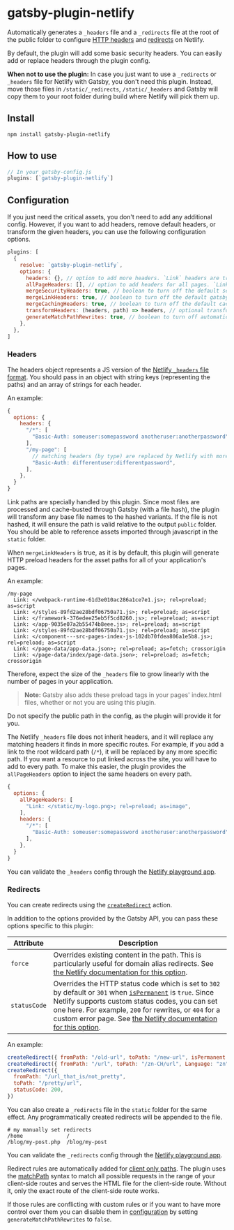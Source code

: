 # gatsby-plugin-netlify

Automatically generates a `_headers` file and a `_redirects` file at the root of the public folder to configure
[HTTP headers](https://www.netlify.com/docs/headers-and-basic-auth/) and [redirects](https://www.netlify.com/docs/redirects/) on Netlify.

By default, the plugin will add some basic security headers. You can easily add or replace headers through the plugin config.

**When not to use the plugin:** In case you just want to use a `_redirects` or `_headers` file for Netlify with Gatsby, you don't need this plugin. Instead, move those files in `/static/_redirects`, `/static/_headers` and Gatsby will copy them to your root folder during build where Netlify will pick them up.

## Install

`npm install gatsby-plugin-netlify`

## How to use

```javascript
// In your gatsby-config.js
plugins: [`gatsby-plugin-netlify`]
```

## Configuration

If you just need the critical assets, you don't need to add any additional
config. However, if you want to add headers, remove default headers, or
transform the given headers, you can use the following configuration options.

```javascript
plugins: [
  {
    resolve: `gatsby-plugin-netlify`,
    options: {
      headers: {}, // option to add more headers. `Link` headers are transformed by the below criteria
      allPageHeaders: [], // option to add headers for all pages. `Link` headers are transformed by the below criteria
      mergeSecurityHeaders: true, // boolean to turn off the default security headers
      mergeLinkHeaders: true, // boolean to turn off the default gatsby js headers
      mergeCachingHeaders: true, // boolean to turn off the default caching headers
      transformHeaders: (headers, path) => headers, // optional transform for manipulating headers under each path (e.g.sorting), etc.
      generateMatchPathRewrites: true, // boolean to turn off automatic creation of redirect rules for client only paths
    },
  },
]
```

### Headers

The headers object represents a JS version of the
[Netlify `_headers` file format](https://www.netlify.com/docs/headers-and-basic-auth/).
You should pass in an object with string keys (representing the paths) and an
array of strings for each header.

An example:

```javascript
{
  options: {
    headers: {
      "/*": [
        "Basic-Auth: someuser:somepassword anotheruser:anotherpassword",
      ],
      "/my-page": [
        // matching headers (by type) are replaced by Netlify with more specific routes
        "Basic-Auth: differentuser:differentpassword",
      ],
    },
  }
}
```

Link paths are specially handled by this plugin. Since most files are processed
and cache-busted through Gatsby (with a file hash), the plugin will transform
any base file names to the hashed variants. If the file is not hashed, it will
ensure the path is valid relative to the output `public` folder. You should be
able to reference assets imported through javascript in the `static` folder.

When `mergeLinkHeaders` is true, as it is by default, this plugin will generate HTTP preload headers for the asset paths for all of your application's pages.

An example:

```
/my-page
  Link: </webpack-runtime-61d3e010ac286a1ce7e1.js>; rel=preload; as=script
  Link: </styles-89fd2ae28bdf06750a71.js>; rel=preload; as=script
  Link: </framework-376edee25eb5f5cd8260.js>; rel=preload; as=script
  Link: </app-9035e07a2b55474b8eee.js>; rel=preload; as=script
  Link: </styles-89fd2ae28bdf06750a71.js>; rel=preload; as=script
  Link: </component---src-pages-index-js-102db70fdea806a1e5b8.js>; rel=preload; as=script
  Link: </page-data/app-data.json>; rel=preload; as=fetch; crossorigin
  Link: </page-data/index/page-data.json>; rel=preload; as=fetch; crossorigin
```

Therefore, expect the size of the `_headers` file to grow linearly with the number of pages in your application.

> **Note:** Gatsby also adds these preload tags in your pages' index.html files, whether or not you are using this plugin.

Do not specify the public path in the config, as the plugin will provide it for
you.

The Netlify `_headers` file does not inherit headers, and it will replace any
matching headers it finds in more specific routes. For example, if you add a
link to the root wildcard path (`/*`), it will be replaced by any more
specific path. If you want a resource to put linked across the site, you will
have to add to every path. To make this easier, the plugin provides the
`allPageHeaders` option to inject the same headers on every path.

```javascript
{
  options: {
    allPageHeaders: [
      "Link: </static/my-logo.png>; rel=preload; as=image",
    ],
    headers: {
      "/*": [
        "Basic-Auth: someuser:somepassword anotheruser:anotherpassword",
      ],
    },
  }
}
```

You can validate the `_headers` config through the
[Netlify playground app](https://play.netlify.com/headers).

### Redirects

You can create redirects using the [`createRedirect`](https://www.gatsbyjs.org/docs/actions/#createRedirect) action.

In addition to the options provided by the Gatsby API, you can pass these options specific to this plugin:

| Attribute    | Description                                                                                                                                                                                                                                                                                                                                                                                                      |
| ------------ | ---------------------------------------------------------------------------------------------------------------------------------------------------------------------------------------------------------------------------------------------------------------------------------------------------------------------------------------------------------------------------------------------------------------- |
| `force`      | Overrides existing content in the path. This is particularly useful for domain alias redirects. See [the Netlify documentation for this option](https://www.netlify.com/docs/redirects/#structured-configuration).                                                                                                                                                                                               |
| `statusCode` | Overrides the HTTP status code which is set to `302` by default or `301` when [`isPermanent`](https://www.gatsbyjs.org/docs/actions/#createRedirect) is `true`. Since Netlify supports custom status codes, you can set one here. For example, `200` for rewrites, or `404` for a custom error page. See [the Netlify documentation for this option](https://www.netlify.com/docs/redirects/#http-status-codes). |

An example:

```javascript
createRedirect({ fromPath: "/old-url", toPath: "/new-url", isPermanent: true })
createRedirect({ fromPath: "/url", toPath: "/zn-CH/url", Language: "zn" })
createRedirect({
  fromPath: "/url_that_is/not_pretty",
  toPath: "/pretty/url",
  statusCode: 200,
})
```

You can also create a `_redirects` file in the `static` folder for the same effect. Any programmatically created redirects will be appended to the file.

```shell
# my manually set redirects
/home              /
/blog/my-post.php  /blog/my-post
```

You can validate the `_redirects` config through the
[Netlify playground app](https://play.netlify.com/redirects).

Redirect rules are automatically added for [client only paths](https://www.gatsbyjs.org/docs/client-only-routes-and-user-authentication). The plugin uses the [matchPath](https://www.gatsbyjs.org/docs/gatsby-internals-terminology/#matchpath) syntax to match all possible requests in the range of your client-side routes and serves the HTML file for the client-side route. Without it, only the exact route of the client-side route works.

If those rules are conflicting with custom rules or if you want to have more control over them you can disable them in [configuration](#configuration) by setting `generateMatchPathRewrites` to `false`.
